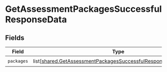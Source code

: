 # GetAssessmentPackagesSuccessfulResponseData


## Fields

| Field                                                                                                                                              | Type                                                                                                                                               | Required                                                                                                                                           | Description                                                                                                                                        |
| -------------------------------------------------------------------------------------------------------------------------------------------------- | -------------------------------------------------------------------------------------------------------------------------------------------------- | -------------------------------------------------------------------------------------------------------------------------------------------------- | -------------------------------------------------------------------------------------------------------------------------------------------------- |
| `packages`                                                                                                                                         | list[[shared.GetAssessmentPackagesSuccessfulResponseDataPackages](undefined/models/shared/getassessmentpackagessuccessfulresponsedatapackages.md)] | :heavy_check_mark:                                                                                                                                 | N/A                                                                                                                                                |